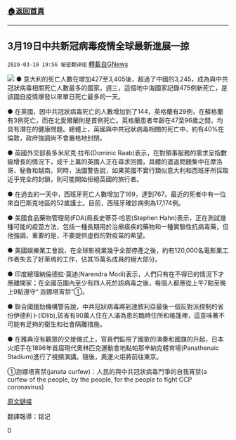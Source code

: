 ###  [:house:返回首頁](https://github.com/ourhimalayas/txt)
---

## 3月19日中共新冠病毒疫情全球最新進展一掠
`2020-03-19 19:56 秘密翻译组` [轉載自GNews](https://gnews.org/zh-hant/145441/)

![](https://s3-ap-northeast-1.amazonaws.com/news.guo.offload.media/wp-content/uploads/2020/03/19194831/9FB3241B-10AB-43B4-87A0-61DB111DAC9D.jpeg)
● 意大利的死亡人數在增加427至3,405後，超過了中國的3,245，成為與中共冠狀病毒相關死亡人數最多的國家。週三，這個地中海國家記錄475例新死亡，是該國自疫情爆發以來單日死亡最多的一天。

● 在英國，因中共冠狀病毒死亡的人數增加到了144，英格蘭有29例，在蘇格蘭有3例死亡，而在北愛爾蘭則是首例死亡。英格蘭患者年齡在47至96歲之間，均具有潛在的健康問題。總體上，英國與中共冠狀病毒相關的死亡中，約有40%在倫敦，政府強調尚不會嚴格地封閉。

● 英國外交部長多米尼克·拉布(Dominic Raab)表示，在對領事服務的需求呈指數級增長的情況下，成千上萬的英國人正在尋求回國，具體的遣返問題集中在摩洛哥、秘魯和越南。同時，法國警告說，如果英國不實行類似意大利和西班牙所採取近乎完全的封鎖，則可能開始拒絕英國的旅行者。

● 在過去的一天中，西班牙死亡人數增加了169，達到767。最近的死者中有一位來自巴斯克地區的52歲護士。目前，西班牙確診病例為17,174例。

● 美國食品藥物管理局(FDA)局長史蒂芬·哈恩(Stephen Hahn)表示，正在測試幾種可能的疫苗方法，包括一種長期用於治療瘧疾的藥物和一種實驗性抗病毒藥，但他強調，重要的是，不要提供虛假的對疫苗的希望。

● 美國娛樂業工會說，在全球影視業幾乎全部停產之後，約有120,000名電影業工作者失去了好萊塢的工作，佔其15萬名成員的絕大部分。

● 印度總理納倫德拉·莫迪(Narendra Modi)表示，人們只有在不得已的情況下才應離開家；在全國范圍內至少有四人死於該病毒之後，每個人都應從上午7點至晚上9點遵守“ 迦娜塔宵禁”①。

● 聯合國援助機構警告說，中共冠狀病毒將到達敘利亞最後一個反對派控制的省份伊德利卜(IDlib),該省有90萬人住在人滿為患的臨時住所和帳篷裡，這意味著不可能有足夠的衛生和社會隔離措施。

● 在雅典沒有觀眾的交接儀式上，官員們監視了國歌的演奏和國旗的升起，日本火炬手在1896年首屆現代奧林匹克運動會地點帕那辛納克體育場(Panathenaic Stadium)進行了視頻演講。隨後，奧運火炬將前往東京。

①迦娜塔宵禁(janata curfew)：人民的與中共冠狀病毒鬥爭的自我宵禁(a curfew of the people, by the people, for the people to fight CCP coronavirus)

[原文鏈接](https://www.theguardian.com/world/2020/mar/19/coronavirus-latest-at-a-glance-mar-19?utm_term=Autofeed&amp;CMP=twt_gu&amp;utm_medium&amp;utm_source=Twitter#Echobox=1584646572)

翻譯報導：铭记

0
